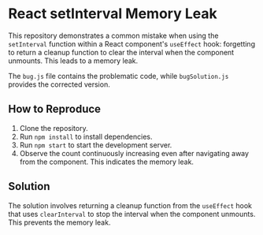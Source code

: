 # React setInterval Memory Leak
This repository demonstrates a common mistake when using the `setInterval` function within a React component's `useEffect` hook: forgetting to return a cleanup function to clear the interval when the component unmounts.  This leads to a memory leak.

The `bug.js` file contains the problematic code, while `bugSolution.js` provides the corrected version.

## How to Reproduce
1. Clone the repository.
2. Run `npm install` to install dependencies.
3. Run `npm start` to start the development server.
4. Observe the count continuously increasing even after navigating away from the component. This indicates the memory leak.

## Solution
The solution involves returning a cleanup function from the `useEffect` hook that uses `clearInterval` to stop the interval when the component unmounts. This prevents the memory leak.